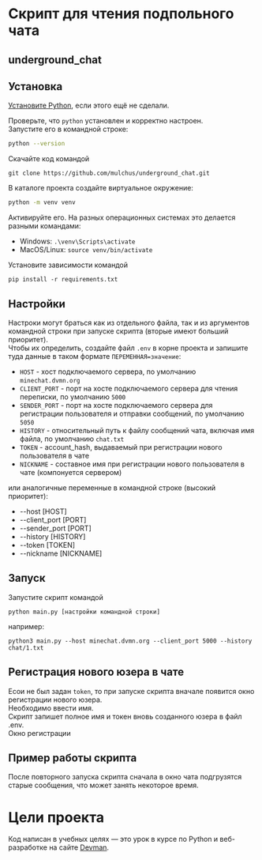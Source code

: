 # Скрипт для чтения подпольного чата
## underground_chat

## Установка

[Установите Python](https://www.python.org/), если этого ещё не сделали.

Проверьте, что `python` установлен и корректно настроен.  
Запустите его в командной строке:
```sh
python --version
```

Скачайте код командой  
```shell
git clone https://github.com/mulchus/underground_chat.git
```

В каталоге проекта создайте виртуальное окружение:  
```sh
python -m venv venv
```

Активируйте его. На разных операционных системах это делается разными командами:  
- Windows: `.\venv\Scripts\activate`
- MacOS/Linux: `source venv/bin/activate`

Установите зависимости командой   
```shell
pip install -r requirements.txt
```


## Настройки

Настроки могут браться как из отдельного файла, так и из аргументов командной строки при запуске скрипта (вторые имеют больший приоритет).    
Чтобы их определить, создайте файл `.env` в корне проекта и запишите туда данные в таком формате `ПЕРЕМЕННАЯ=значение`:  

- `HOST` - хост подключаемого сервера, по умолчанию `minechat.dvmn.org`  
- `CLIENT_PORT` - порт на хосте подключаемого сервера для чтения переписки, по умолчанию `5000`  
- `SENDER_PORT` - порт на хосте подключаемого сервера для регистрации пользователя и отправки сообщений, по умолчанию `5050`  
- `HISTORY` - относительный путь к файлу сообщений чата, включая имя файла, по умолчанию `chat.txt`  
- `TOKEN` - account_hash, выдаваемый при регистрации нового пользователя в чате  
- `NICKNAME` - составное имя при регистрации нового пользователя в чате (компонуется сервером)  

или аналогичные переменные в командной строке (высокий приоритет):  
- --host [HOST]
- --client_port [PORT]
- --sender_port [PORT]
- --history [HISTORY]
- --token [TOKEN]
- --nickname [NICKNAME]


## Запуск
Запустите скрипт командой  
```shell
python main.py [настройки командной строки]
```
например:
```shell
python3 main.py --host minechat.dvmn.org --client_port 5000 --history chat/1.txt
```


## Регистрация нового юзера в чате
Есои не был задан `token`, то при запуске скрипта вначале появится окно регистрации нового юзера.  
Необходимо ввести имя.   
Скрипт запишет полное имя и токен вновь созданного юзера в файл .env.   
Окно регистрации  


## Пример работы скрипта


После повторного запуска скрипта сначала в окно чата подгрузятся старые сообщения, что может занять некоторое время.  


# Цели проекта

Код написан в учебных целях — это урок в курсе по Python и веб-разработке на сайте [Devman](https://dvmn.org).
